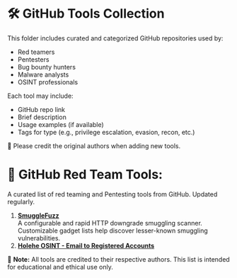 # 🛠️ GitHub Tools Collection

This folder includes curated and categorized GitHub repositories used by:
- Red teamers
- Pentesters
- Bug bounty hunters
- Malware analysts
- OSINT professionals

Each tool may include:
- GitHub repo link
- Brief description
- Usage examples (if available)
- Tags for type (e.g., privilege escalation, evasion, recon, etc.)

📌 Please credit the original authors when adding new tools.

#  🔗 GitHub Red Team Tools:

A curated list of red teaming and Pentesting tools from GitHub. Updated regularly.

1. **[SmuggleFuzz](https://github.com/alyssadev/SmuggleFuzz)**  
   A configurable and rapid HTTP downgrade smuggling scanner. Customizable gadget lists help discover lesser-known smuggling vulnerabilities.
2. **[Holehe OSINT - Email to Registered Accounts](https://github.com/megadose/holehe)**


📝 **Note:** All tools are credited to their respective authors. This list is intended for educational and ethical use only.
